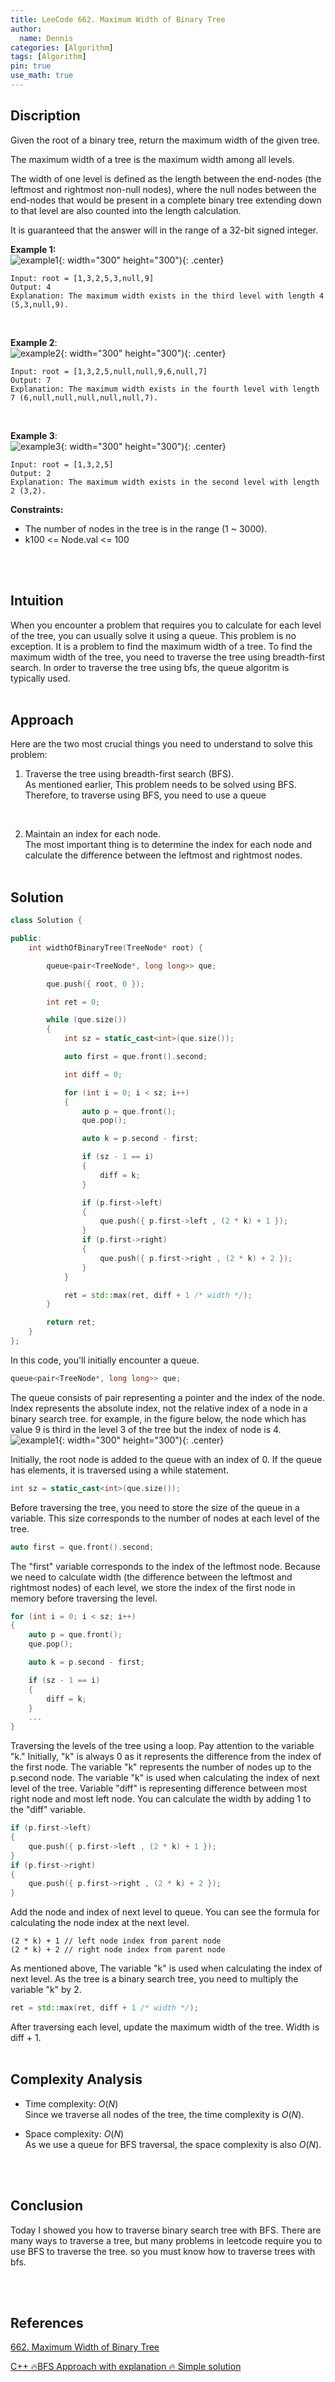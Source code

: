 ```yaml
---
title: LeeCode 662. Maximum Width of Binary Tree
author:
  name: Dennis
categories: [Algorithm]
tags: [Algorithm]
pin: true
use_math: true
---
```


<h2> Discription </h2>
Given the root of a binary tree, return the maximum width of the given tree.

The maximum width of a tree is the maximum width among all levels.

The width of one level is defined as the length between the end-nodes (the leftmost and rightmost non-null nodes), where the null nodes between the end-nodes that would be present in a complete binary tree extending down to that level are also counted into the length calculation.

It is guaranteed that the answer will in the range of a 32-bit signed integer.
<br>

<b>Example 1:</b><br>
![example1]({{site.url}}/assets/img/2024-01-21-LeeCode-662.-Maximum-Width-of-Binary-Tree/example1.png){: width="300" height="300"){: .center}
```
Input: root = [1,3,2,5,3,null,9]
Output: 4
Explanation: The maximum width exists in the third level with length 4 (5,3,null,9).
```
<br>

<b>Example 2</b>:<br>
![example2]({{site.url}}/assets/img/2024-01-21-LeeCode-662.-Maximum-Width-of-Binary-Tree/example2.png){: width="300" height="300"){: .center}
```
Input: root = [1,3,2,5,null,null,9,6,null,7]
Output: 7
Explanation: The maximum width exists in the fourth level with length 7 (6,null,null,null,null,null,7).
```
<br>

<b>Example 3</b>:<br>
![example3]({{site.url}}/assets/img/2024-01-21-LeeCode-662.-Maximum-Width-of-Binary-Tree/example3.png){: width="300" height="300"){: .center}
```
Input: root = [1,3,2,5]
Output: 2
Explanation: The maximum width exists in the second level with length 2 (3,2).
```


<b>Constraints:</b>
* The number of nodes in the tree is in the range (1 ~ 3000).
* k100 <= Node.val <= 100

<br><br>

<h2> Intuition </h2>

When you encounter a problem that requires you to calculate for each level of the tree, you can usually solve it using a queue.
This problem is no exception. It is a problem to find the maximum width of a tree.
To find the maximum width of the tree, you need to traverse the tree using breadth-first search.
In order to traverse the tree using bfs, the queue algoritm is typically used.
<br><br>

<h2> Approach </h2>

Here are the two most crucial things you need to understand to solve this problem:
1. Traverse the tree using breadth-first search (BFS).<br>
As mentioned earlier, This problem needs to be solved using BFS. 
Therefore, to traverse using BFS, you need to use a queue 
<br>

2. Maintain an index for each node.<br>
The most important thing is to determine the index for each node and 
calculate the difference between the leftmost and rightmost nodes.
<br><br>

<h2> Solution </h2>

```cpp
class Solution {

public:
	int widthOfBinaryTree(TreeNode* root) {

		queue<pair<TreeNode*, long long>> que;

		que.push({ root, 0 });

		int ret = 0;

		while (que.size())
		{
			int sz = static_cast<int>(que.size());

			auto first = que.front().second;

			int diff = 0;

			for (int i = 0; i < sz; i++)
			{
				auto p = que.front();
				que.pop();

				auto k = p.second - first;

				if (sz - 1 == i)
				{
					diff = k;
				}

				if (p.first->left)
				{
					que.push({ p.first->left , (2 * k) + 1 });
				}
				if (p.first->right)
				{
					que.push({ p.first->right , (2 * k) + 2 });
				}
			}

			ret = std::max(ret, diff + 1 /* width */);
		}

		return ret;
	}
};
```
In this code, you'll initially encounter a queue.
```cpp
queue<pair<TreeNode*, long long>> que;
```
The queue consists of pair representing a pointer and the index of the node. 
Index represents the absolute index, not the relative index of a node in a binary search tree.
for example, in the figure below, the node which has value 9 is third in the level 3 of the tree but the index of node is 4. <br>
![example1]({{site.url}}/assets/img/2024-01-21-LeeCode-662.-Maximum-Width-of-Binary-Tree/example1.png){: width="300" height="300"){: .center}

Initially, the root node is added to the queue with an index of 0. 
If the queue has elements, it is traversed using a while statement.
<br>

```cpp
int sz = static_cast<int>(que.size());
```
Before traversing the tree, you need to store the size of the queue in a variable. 
This size corresponds to the number of nodes at each level of the tree.
<br>

```cpp
auto first = que.front().second;
```
The "first" variable corresponds to the index of the leftmost node. 
Because we need to calculate width (the difference between the leftmost and rightmost nodes) of each level,
we store the index of the first node in memory before traversing the level.
<br>

```cpp
for (int i = 0; i < sz; i++)
{
	auto p = que.front();
	que.pop();

	auto k = p.second - first;

	if (sz - 1 == i)
	{
		diff = k;
	}
	...
}
```
Traversing the levels of the tree using a loop.
Pay attention to the variable "k." Initially, "k" is always 0 as it represents the difference from the index of the first node.
The variable "k" represents the number of nodes up to the p.second node.
The variable "k" is used when calculating the index of next level of the tree.
Variable "diff" is representing difference between most right node and most left node.
You can calculate the width by adding 1 to the "diff" variable.
<br>

```cpp
if (p.first->left)
{
	que.push({ p.first->left , (2 * k) + 1 });
}
if (p.first->right)
{
	que.push({ p.first->right , (2 * k) + 2 });
}
```
Add the node and index of next level to queue.
You can see the formula for calculating the node index at the next level.

```
(2 * k) + 1 // left node index from parent node
(2 * k) + 2 // right node index from parent node
```
As mentioned above, The variable "k" is used when calculating the index of next level.
As the tree is a binary search tree, you need to multiply the variable "k" by 2.
<br>

```cpp
ret = std::max(ret, diff + 1 /* width */);
```
After traversing each level, update the maximum width of the tree.
Width is diff + 1.
<br><br>

<h2> Complexity Analysis </h2>

* Time complexity: $O(N)$
  <br> Since we traverse all nodes of the tree, the time complexity is $O(N)$.

* Space complexity: $O(N)$
  <br> As we use a queue for BFS traversal, the space complexity is also $O(N)$.

<br><br>


<h2> Conclusion </h2>

Today I showed you how to traverse binary search tree with BFS.
There are many ways to traverse a tree, but many problems in leetcode require you to use BFS to traverse the tree.
so you must know how to traverse trees with bfs.

<br><br>


<h2> References </h2>

[662. Maximum Width of Binary Tree](https://leetcode.com/problems/maximum-width-of-binary-tree/description/)

[C++ 🔥BFS Approach with explanation 🔥 Simple solution](https://leetcode.com/problems/maximum-width-of-binary-tree/solutions/3436483/c-bfs-approach-with-explanation-simple-solution/)


